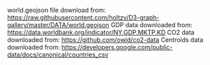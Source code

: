 world.geojson file download from: https://raw.githubusercontent.com/holtzy/D3-graph-gallery/master/DATA/world.geojson
GDP data downloaded from: https://data.worldbank.org/indicator/NY.GDP.MKTP.KD
CO2 data downloaded from: https://github.com/owid/co2-data
Centroids data downloaded from: https://developers.google.com/public-data/docs/canonical/countries_csv
